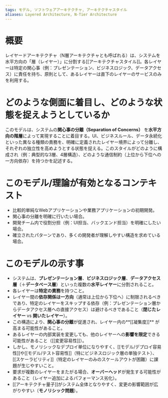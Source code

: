 ```yaml
---
tags: モデル, ソフトウェアアーキテクチャ, アーキテクチャスタイル
aliases: Layered Architecture, N-Tier Architecture
---
```


# 概要
レイヤードアーキテクチャ（N層アーキテクチャとも呼ばれる）は、システムを水平方向の「層（レイヤー）」に分割する[[アーキテクチャスタイル]]。各レイヤーは特定の関心事（例：プレゼンテーション、ビジネスロジック、データアクセス）に責任を持ち、原則として、あるレイヤーは直下のレイヤーのサービスのみを利用する。

# どのような側面に着目し、どのような状態を捉えようとしているか
このモデルは、システムの**関心事の分離（Separation of Concerns）** を**水平方向の階層**によって実現することに着目する。UI、ビジネスルール、データ永続化といった異なる種類の責務を、明確に定義されたレイヤー境界によって分離し、それぞれの独立性を高めようとする状態を捉える。このスタイルがどのように構成され（例：典型的な3層、4層構造）、どのような通信制約（上位から下位への一方向依存）を持つかを記述する。

# このモデル/理論が有効となるコンテキスト
* 比較的単純なWebアプリケーションや業務アプリケーションの初期開発。
* 関心事の分離を明確に行いたい場合。
* 開発チーム内で役割分担（例：UI担当、バックエンド担当）を明確にしたい場合。
* 確立されたパターンであり、多くの開発者が理解しやすい構造を求めている場合。

# このモデルの示す事
* システムは、**プレゼンテーション層**、**ビジネスロジック層**、**データアクセス層**（＋**データベース層**）といった複数の**水平レイヤー**に分割されること。
* 各レイヤーは**特定の責務**を持つこと。
* レイヤー間の**依存関係は一方向**（通常は上位から下位へ）に制限されるべきであり、特定のレイヤーをスキップする依存（例：プレゼンテーション層からデータアクセス層への直接アクセス）は避けるべきであること（**閉じたレイヤー** vs **開いたレイヤー**）。
* この構造により、**関心事の分離**が促進され、レイヤー内の**[[凝集度]]** が高まる可能性があること。
* あるレイヤーの内部実装を変更しても、他のレイヤーへの**影響を限定**できる可能性があること（[[変更容易性]]）。
* しかし、モノリシックなデプロイ単位になりやすく、[[モデル/デプロイ容易性]]や[[モデル/テスト容易性]]（特にビジネスロジック層の単独テスト）、[[スケーラビリティ]]（特定のレイヤーのみのスケールアウトが困難）に課題が生じやすいこと。
* 要求が複数のレイヤーをまたがる場合、**オーバーヘッド**が発生する可能性があること（レイヤー追加によるパフォーマンス劣化）。
* [[アーキテクチャ量子]]がシステム全体となりやすく、変更の影響範囲が広がりやすい（**モノリシック問題**）。